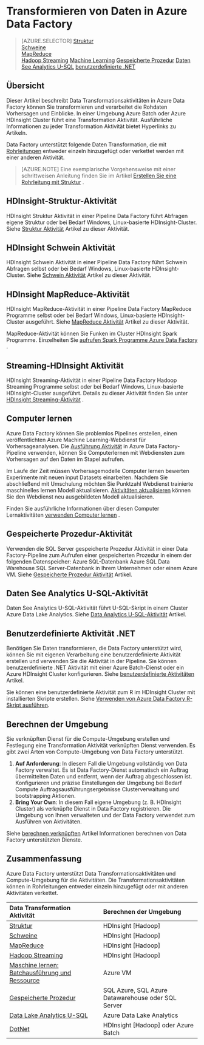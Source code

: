 <properties 
    pageTitle=": Daten und Transformation Transformationsdaten | Microsoft Azure" 
    description="Informationen Sie zum Transformieren von Daten oder Daten in Azure Data Factory Hadoop, Computerlernen oder in Azure Data Lake Analytics." 
    keywords="Datentransformationen, Daten, Data Transformation Aktivität transformieren"
    services="data-factory" 
    documentationCenter="" 
    authors="sharonlo101" 
    manager="jhubbard" 
    editor="monicar"/>

<tags 
    ms.service="data-factory" 
    ms.workload="data-services" 
    ms.tgt_pltfrm="na" 
    ms.devlang="na" 
    ms.topic="article" 
    ms.date="09/23/2016" 
    ms.author="shlo"/>

# <a name="transform-data-in-azure-data-factory"></a>Transformieren von Daten in Azure Data Factory
> [AZURE.SELECTOR]
[Struktur](data-factory-hive-activity.md)  
[Schweine](data-factory-pig-activity.md)  
[MapReduce](data-factory-map-reduce.md)  
[Hadoop Streaming](data-factory-hadoop-streaming-activity.md)
[Machine Learning](data-factory-azure-ml-batch-execution-activity.md) 
[Gespeicherte Prozedur](data-factory-stored-proc-activity.md)
[Daten See Analytics U-SQL](data-factory-usql-activity.md)
[benutzerdefinierte .NET](data-factory-use-custom-activities.md)
   

## <a name="overview"></a>Übersicht 
Dieser Artikel beschreibt Data Transformationsaktivitäten in Azure Data Factory können Sie transformieren und verarbeitet die Rohdaten Vorhersagen und Einblicke. In einer Umgebung Azure Batch oder Azure HDInsight Cluster führt eine Transformation Aktivität. Ausführliche Informationen zu jeder Transformation Aktivität bietet Hyperlinks zu Artikeln.
 
Data Factory unterstützt folgende Daten Transformation, die mit [Rohrleitungen](data-factory-create-pipelines.md) entweder einzeln hinzugefügt oder verkettet werden mit einer anderen Aktivität.

> [AZURE.NOTE] Eine exemplarische Vorgehensweise mit einer schrittweisen Anleitung finden Sie im Artikel [Erstellen Sie eine Rohrleitung mit Struktur](data-factory-build-your-first-pipeline.md) .  

## <a name="hdinsight-hive-activity"></a>HDInsight-Struktur-Aktivität
HDInsight Struktur Aktivität in einer Pipeline Data Factory führt Abfragen eigene Struktur oder bei Bedarf Windows, Linux-basierte HDInsight-Cluster. Siehe [Struktur Aktivität](data-factory-hive-activity.md) Artikel zu dieser Aktivität. 

## <a name="hdinsight-pig-activity"></a>HDInsight Schwein Aktivität
HDInsight Schwein Aktivität in einer Pipeline Data Factory führt Schwein Abfragen selbst oder bei Bedarf Windows, Linux-basierte HDInsight-Cluster. Siehe [Schwein Aktivität](data-factory-pig-activity.md) Artikel zu dieser Aktivität. 

## <a name="hdinsight-mapreduce-activity"></a>HDInsight MapReduce-Aktivität
HDInsight MapReduce-Aktivität in einer Pipeline Data Factory MapReduce Programme selbst oder bei Bedarf Windows, Linux-basierte HDInsight-Cluster ausgeführt. Siehe [MapReduce Aktivität](data-factory-map-reduce.md) Artikel zu dieser Aktivität.

MapReduce-Aktivität können Sie Funken im Cluster HDInsight Spark Programme. Einzelheiten Sie [aufrufen Spark Programme Azure Data Factory](data-factory-spark.md) .

## <a name="hdinsight-streaming-activity"></a>Streaming-HDInsight Aktivität
HDInsight Streaming-Aktivität in einer Pipeline Data Factory Hadoop Streaming Programme selbst oder bei Bedarf Windows, Linux-basierte HDInsight-Cluster ausgeführt. Details zu dieser Aktivität finden Sie unter [HDInsight Streaming-Aktivität](data-factory-hadoop-streaming-activity.md) .

## <a name="machine-learning-activities"></a>Computer lernen
Azure Data Factory können Sie problemlos Pipelines erstellen, einen veröffentlichten Azure Machine Learning-Webdienst für Vorhersageanalysen. Die [Ausführung Aktivität](data-factory-azure-ml-batch-execution-activity.md#invoking-a-web-service-using-batch-execution-activity) in Azure Data Factory-Pipeline verwenden, können Sie Computerlernen mit Webdiensten zum Vorhersagen auf den Daten im Stapel aufrufen.

Im Laufe der Zeit müssen Vorhersagemodelle Computer lernen bewerten Experimente mit neuen input Datasets einarbeiten. Nachdem Sie abschließend mit Umschulung möchten Sie Punktzahl Webdienst trainierte maschinelles lernen Modell aktualisieren. [Aktivitäten aktualisieren](data-factory-azure-ml-batch-execution-activity.md#updating-models-using-update-resource-activity) können Sie den Webdienst neu ausgebildeten Modell aktualisieren.  

Finden Sie ausführliche Informationen über diesen Computer Lernaktivitäten [verwenden Computer lernen](data-factory-azure-ml-batch-execution-activity.md) . 

## <a name="stored-procedure-activity"></a>Gespeicherte Prozedur-Aktivität
Verwenden die SQL Server gespeicherte Prozedur Aktivität in einer Data Factory-Pipeline zum Aufrufen einer gespeicherten Prozedur in einem der folgenden Datenspeicher: Azure SQL-Datenbank Azure SQL Data Warehouse SQL Server-Datenbank in Ihrem Unternehmen oder einem Azure VM. Siehe [Gespeicherte Prozedur Aktivität](data-factory-stored-proc-activity.md) Artikel.  

## <a name="data-lake-analytics-u-sql-activity"></a>Daten See Analytics U-SQL-Aktivität
Daten See Analytics U-SQL-Aktivität führt U-SQL-Skript in einem Cluster Azure Data Lake Analytics. Siehe [Data Analytics U-SQL-Aktivität](data-factory-usql-activity.md) Artikel. 

## <a name="net-custom-activity"></a>Benutzerdefinierte Aktivität .NET
Benötigen Sie Daten transformieren, die Data Factory unterstützt wird, können Sie mit eigenen Verarbeitung eine benutzerdefinierte Aktivität erstellen und verwenden Sie die Aktivität in der Pipeline. Sie können benutzerdefinierte .NET Aktivität mit einer Azure Batch-Dienst oder ein Azure HDInsight Cluster konfigurieren. Siehe [benutzerdefinierte Aktivitäten](data-factory-use-custom-activities.md) Artikel. 

Sie können eine benutzerdefinierte Aktivität zum R im HDInsight Cluster mit installierten Skripte erstellen. Siehe [Verwenden von Azure Data Factory R-Skript ausführen](https://github.com/Azure/Azure-DataFactory/tree/master/Samples/RunRScriptUsingADFSample). 

## <a name="compute-environments"></a>Berechnen der Umgebung
Sie verknüpften Dienst für die Compute-Umgebung erstellen und Festlegung eine Transformation Aktivität verknüpften Dienst verwenden. Es gibt zwei Arten von Compute-Umgebung von Data Factory unterstützt. 

1. **Auf Anforderung**: In diesem Fall die Umgebung vollständig von Data Factory verwaltet. Es ist Data Factory-Dienst automatisch ein Auftrag übermittelten Daten und entfernt, wenn der Auftrag abgeschlossen ist. Konfigurieren und präzise Einstellungen der Umgebung bei Bedarf Compute Auftragsausführungsergebnisse Clusterverwaltung und bootstrapping Aktionen. 
2. **Bring Your Own**: In diesem Fall eigene Umgebung (z. B. HDInsight Cluster) als verknüpfte Dienst in Data Factory registrieren. Die Umgebung von Ihnen verwalteten und der Data Factory verwendet zum Ausführen von Aktivitäten. 

Siehe [berechnen verknüpften](data-factory-compute-linked-services.md) Artikel Informationen berechnen von Data Factory unterstützten Dienste. 


## <a name="summary"></a>Zusammenfassung
Azure Data Factory unterstützt Data Transformationsaktivitäten und Compute-Umgebung für die Aktivitäten. Die Transformationsaktivitäten können in Rohrleitungen entweder einzeln hinzugefügt oder mit anderen Aktivitäten verkettet.

Data Transformation Aktivität |  Berechnen der Umgebung 
:----------------------- | :--------------------
[Struktur](data-factory-hive-activity.md) | HDInsight [Hadoop] 
[Schweine](data-factory-pig-activity.md) | HDInsight [Hadoop]  
[MapReduce](data-factory-map-reduce.md) | HDInsight [Hadoop]  
[Hadoop Streaming](data-factory-hadoop-streaming-activity.md) | HDInsight [Hadoop]
[Maschine lernen: Batchausführung und Ressource](data-factory-azure-ml-batch-execution-activity.md) | Azure VM 
[Gespeicherte Prozedur](data-factory-stored-proc-activity.md) | SQL Azure, SQL Azure Datawarehouse oder SQL Server |
[Data Lake Analytics U-SQL](data-factory-usql-activity.md) | Azure Data Lake Analytics 
[DotNet](data-factory-use-custom-activities.md) | HDInsight [Hadoop] oder Azure Batch
   

